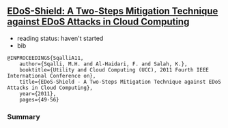 [EDoS-Shield: A Two-Steps Mitigation Technique against EDoS Attacks in Cloud Computing](http://ieeexplore.ieee.org/xpls/abs_all.jsp?arnumber=6123480&tag=1)
---

-  reading status: haven't started
- bib
```
@INPROCEEDINGS{SqalliA11, 
    author={Sqalli, M.H. and Al-Haidari, F. and Salah, K.}, 
    booktitle={Utility and Cloud Computing (UCC), 2011 Fourth IEEE International Conference on}, 
    title={EDoS-Shield - A Two-Steps Mitigation Technique against EDoS Attacks in Cloud Computing}, 
    year={2011}, 
    pages={49-56}
```

### Summary


### 